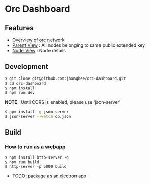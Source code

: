 # Orc Dashboard

## Features

 * [Overview of orc network](http://imgur.com/SYBFT8q)
 * [Parent View](http://imgur.com/hKS87k2) : All nodes belonging to same public extended key
 * [Node View](http://imgur.com/2FF140v) : Node details

## Development

``` bash
$ git clone git@github.com:jhonghee/orc-dashboard.git
$ cd orc-dashboard
$ npm install
$ npm run dev
```
**NOTE** : Until CORS is enabled, please use 'json-server'

``` bash
$ npm install -g json-server
$ json-server --watch db.json
``` 

## Build

### How to run as a webapp

```
$ npm install http-server -g
$ npm run build
$ http-server -p 5000 build
```

 * TODO: package as an electron app
